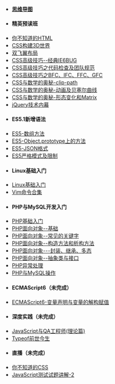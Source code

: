 - #### [思维导图](https://github.com/hubvue/nota/blob/master/image/%E7%AC%AC%E4%B8%80%E7%89%88%E5%9D%97.png)
- #### 精英预读班
-  [你不知道的HTML](https://github.com/hubvue/nota/issues/13)
-  [CSS构建3D世界](https://github.com/hubvue/nota/issues/1)
-  [双飞翼布局](https://github.com/hubvue/nota/issues/2)
-  [CSS高级技巧--经典IE6BUG](https://github.com/hubvue/nota/issues/3)
-  [CSS高级技巧之代码检查及团队规范](https://github.com/hubvue/nota/issues/4)
-  [CSS高级技巧之BFC、IFC、FFC、GFC](https://github.com/hubvue/nota/issues/5)
-  [CSS与数学的奥秘-clip-path](https://github.com/hubvue/nota/issues/6)
-  [CSS与数学的奥秘-动画及贝塞尔曲线](https://github.com/hubvue/nota/issues/7)
-  [CSS与数学的奥秘-形态变化和Matrix](https://github.com/hubvue/nota/issues/8)
-  [jQuery技术内幕](https://github.com/hubvue/nota/issues/14)
- #### ES5.1新增语法
-  [ES5-数组方法](https://github.com/hubvue/nota/issues/12)
-  [ES5-Object.prototype上的方法](https://github.com/hubvue/nota/issues/11)
-  [ES5-JSON格式](https://github.com/hubvue/nota/issues/10)
-  [ES5严格模式及限制](https://github.com/hubvue/nota/issues/9)
- #### Linux基础入门
-  [Linux基础入门](https://github.com/hubvue/nota/issues/15)
-  [Vim命令合集](https://github.com/hubvue/nota/issues/25)
- #### PHP与MySQL开发入门
-  [PHP基础入门](https://github.com/hubvue/nota/issues/16)
-  [PHP面向对象--基础](https://github.com/hubvue/nota/issues/17)
-  [PHP面向对象--常见的关键字](https://github.com/hubvue/nota/issues/22)
-  [PHP面向对象--构造方法和析构方法](https://github.com/hubvue/nota/issues/18)
-  [PHP面向对象---封装、继承、多态](https://github.com/hubvue/nota/issues/19)
-  [PHP面向对象--抽象类与接口](https://github.com/hubvue/nota/issues/20)
-  [PHP异常处理](https://github.com/hubvue/nota/issues/21)
-  [PHP与MySQL操作](https://github.com/hubvue/nota/issues/23)
- #### ECMAScript6（未完成）
-  [ECMAScript6-变量声明与变量的解构赋值](https://github.com/hubvue/nota/issues/24)
- #### 深度实践（未完成）
-  [JavaScript与QA工程师(理论篇)](https://github.com/hubvue/nota/issues/26)
-  [Typeof前世今生]()
- #### 直播（未完成）
-  [你不知道的CSS]()
-  [JavaScript测试试题讲解-2](https://github.com/hubvue/nota/issues/28)
